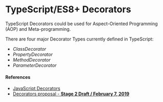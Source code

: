 # TypeScript/ES8+ Decorators
TypeScript Decorators could be used for Aspect-Oriented Programming (AOP) and Meta-programming.

There are four major Decorator Types currently defined in TypeScript:

* _ClassDecorator_
* _PropertyDecorator_
* _MethodDecorator_
* _ParameterDecorator_


#### References
* [JavaScript Decorators](https://github.com/tc39/proposal-decorators)
* [Decorators proposal - __Stage 2 Draft / February 7, 2019__](https://tc39.es/proposal-decorators/)